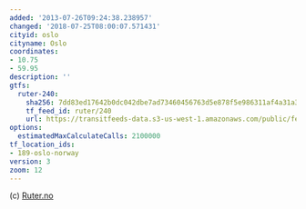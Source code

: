 ```yaml
---
added: '2013-07-26T09:24:38.238957'
changed: '2018-07-25T08:00:07.571431'
cityid: oslo
cityname: Oslo
coordinates:
- 10.75
- 59.95
description: ''
gtfs:
  ruter-240:
    sha256: 7dd83ed17642b0dc042dbe7ad73460456763d5e878f5e986311af4a31a3820da
    tf_feed_id: ruter/240
    url: https://transitfeeds-data.s3-us-west-1.amazonaws.com/public/feeds/ruter/240/20170617/gtfs.zip
options:
  estimatedMaxCalculateCalls: 2100000
tf_location_ids:
- 189-oslo-norway
version: 3
zoom: 12
---
```


(c) [Ruter.no](http://www.ruter.no/)
